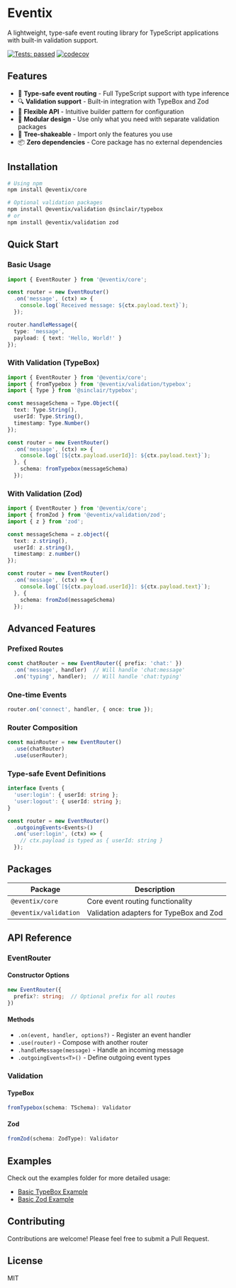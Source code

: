 # Eventix

A lightweight, type-safe event routing library for TypeScript applications with built-in validation support.

[![Tests: passed](https://img.shields.io/github/actions/workflow/status/mikitahimpel/eventix/test.yml?label=tests&logo=github)](https://github.com/mikitahimpel/eventix/actions/workflows/test.yml)
[![codecov](https://codecov.io/gh/yourusername/eventix/branch/main/graph/badge.svg)](https://codecov.io/gh/yourusername/eventix)

## Features

- 🎯 **Type-safe event routing** - Full TypeScript support with type inference
- 🔍 **Validation support** - Built-in integration with TypeBox and Zod
- 🎨 **Flexible API** - Intuitive builder pattern for configuration
- 🔌 **Modular design** - Use only what you need with separate validation packages
- 🌳 **Tree-shakeable** - Import only the features you use
- 📦 **Zero dependencies** - Core package has no external dependencies

## Installation

```bash
# Using npm
npm install @eventix/core

# Optional validation packages
npm install @eventix/validation @sinclair/typebox
# or
npm install @eventix/validation zod
```

## Quick Start

### Basic Usage

```typescript
import { EventRouter } from '@eventix/core';

const router = new EventRouter()
  .on('message', (ctx) => {
    console.log(`Received message: ${ctx.payload.text}`);
  });

router.handleMessage({
  type: 'message',
  payload: { text: 'Hello, World!' }
});
```

### With Validation (TypeBox)

```typescript
import { EventRouter } from '@eventix/core';
import { fromTypebox } from '@eventix/validation/typebox';
import { Type } from '@sinclair/typebox';

const messageSchema = Type.Object({
  text: Type.String(),
  userId: Type.String(),
  timestamp: Type.Number()
});

const router = new EventRouter()
  .on('message', (ctx) => {
    console.log(`[${ctx.payload.userId}]: ${ctx.payload.text}`);
  }, {
    schema: fromTypebox(messageSchema)
  });
```

### With Validation (Zod)

```typescript
import { EventRouter } from '@eventix/core';
import { fromZod } from '@eventix/validation/zod';
import { z } from 'zod';

const messageSchema = z.object({
  text: z.string(),
  userId: z.string(),
  timestamp: z.number()
});

const router = new EventRouter()
  .on('message', (ctx) => {
    console.log(`[${ctx.payload.userId}]: ${ctx.payload.text}`);
  }, {
    schema: fromZod(messageSchema)
  });
```

## Advanced Features

### Prefixed Routes

```typescript
const chatRouter = new EventRouter({ prefix: 'chat:' })
  .on('message', handler)  // Will handle 'chat:message'
  .on('typing', handler);  // Will handle 'chat:typing'
```

### One-time Events

```typescript
router.on('connect', handler, { once: true });
```

### Router Composition

```typescript
const mainRouter = new EventRouter()
  .use(chatRouter)
  .use(userRouter);
```

### Type-safe Event Definitions

```typescript
interface Events {
  'user:login': { userId: string };
  'user:logout': { userId: string };
}

const router = new EventRouter()
  .outgoingEvents<Events>()
  .on('user:login', (ctx) => {
    // ctx.payload is typed as { userId: string }
  });
```

## Packages

| Package | Description |
|---------|------------|
| `@eventix/core` | Core event routing functionality |
| `@eventix/validation` | Validation adapters for TypeBox and Zod |

## API Reference

### EventRouter

#### Constructor Options
```typescript
new EventRouter({
  prefix?: string;  // Optional prefix for all routes
})
```

#### Methods

- `.on(event, handler, options?)` - Register an event handler
- `.use(router)` - Compose with another router
- `.handleMessage(message)` - Handle an incoming message
- `.outgoingEvents<T>()` - Define outgoing event types

### Validation

#### TypeBox
```typescript
fromTypebox(schema: TSchema): Validator
```

#### Zod
```typescript
fromZod(schema: ZodType): Validator
```

## Examples

Check out the examples folder for more detailed usage:
- [Basic TypeBox Example](examples/core-typebox)
- [Basic Zod Example](examples/core-zod)

## Contributing

Contributions are welcome! Please feel free to submit a Pull Request.

## License

MIT
